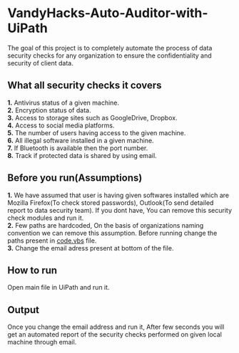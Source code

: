 # VandyHacks-Auto-Auditor-with-UiPath
The goal of this project is to completely automate the process of data security checks for any organization to ensure the confidentiality and security of client data.

## What all security checks it covers
<b>1.</b> Antivirus status of a given machine.<br/>
<b>2.</b> Encryption status of data.<br/>
<b>3.</b> Access to storage sites such as GoogleDrive, Dropbox.<br/>
<b>4.</b> Access to social media platforms.<br/>
<b>5.</b> The number of users having access to the given machine.<br/>
<b>6.</b> All illegal software installed in a given machine.<br/>
<b>7.</b> If Bluetooth is available then the port number.<br/>
<b>8.</b> Track if protected data is shared by using email.<br/>

## Before you run(Assumptions)
<b>1.</b> We have assumed that user is having given softwares installed which are Mozilla Firefox(To check stored passwords), Outlook(To send detailed report to data security team). If you dont have, You can remove this security check modules and run it.<br/>
<b>2.</b> Few paths are hardcoded, On the basis of organizations naming convention we can remove this assumption. Before running change the paths present in [code.vbs](https://github.com/alilaramani/Auto-Auditor/blob/master/code.vbs) file.<br/>
<b>3.</b> Change the email adress present at bottom of the file.<br/>

## How to run
Open main file in UiPath and run it.

## Output
Once you change the email address and run it, After few seconds you will get an automated report of the security checks performed on given local machine through email.
